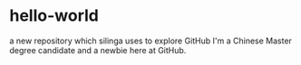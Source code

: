 # hello-world
a new repository which silinga uses to explore GitHub
I'm a Chinese Master degree candidate and a newbie here at GitHub.
